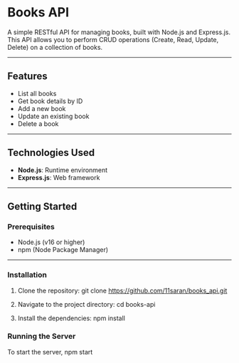# Books API

A simple RESTful API for managing books, built with Node.js and Express.js. This API allows you to perform CRUD operations (Create, Read, Update, Delete) on a collection of books.

---

## Features
- List all books
- Get book details by ID
- Add a new book
- Update an existing book
- Delete a book

---

## Technologies Used
- **Node.js**: Runtime environment
- **Express.js**: Web framework

---

## Getting Started

### Prerequisites
- Node.js (v16 or higher)
- npm (Node Package Manager)

---

### Installation

1. Clone the repository:
    git clone https://github.com/11saran/books_api.git
   
2. Navigate to the project directory:
    cd books-api
  
3. Install the dependencies:
    npm install
    


### Running the Server

To start the server, 
npm start